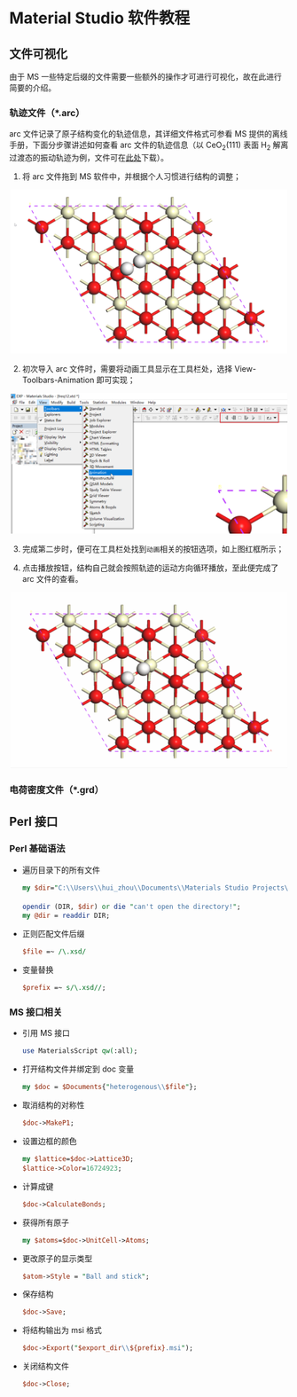 # Material Studio 软件教程

## 文件可视化

由于 MS 一些特定后缀的文件需要一些额外的操作才可进行可视化，故在此进行简要的介绍。

### 轨迹文件（\*.arc）

arc 文件记录了原子结构变化的轨迹信息，其详细文件格式可参看 MS 提供的离线手册，下面分步骤讲述如何查看 arc 文件的轨迹信息（以 CeO$_2$(111) 表面 H$_2$ 解离过渡态的振动轨迹为例，文件可在<a href="freq12.arc" target="_blank">此处</a>下载）。

1. 将 arc 文件拖到 MS 软件中，并根据个人习惯进行结构的调整；

<div align=center><img width=500 src="../_static/freq1.png"></div>

2. 初次导入 arc 文件时，需要将动画工具显示在工具栏处，选择 View-Toolbars-Animation 即可实现；

<div align=center><img width=500 src="../_static/freq2.png"></div>

3. 完成第二步时，便可在工具栏处找到`动画`相关的按钮选项，如上图红框所示；

4. 点击播放按钮，结构自己就会按照轨迹的运动方向循环播放，至此便完成了 arc 文件的查看。

<div align=center><img width=500 src="../_static/freq3.gif"></div>

### 电荷密度文件（\*.grd）

## Perl 接口

### Perl 基础语法

- 遍历目录下的所有文件

  ```perl
  my $dir="C:\\Users\\hui_zhou\\Documents\\Materials Studio Projects\\Default\\Documents\\catalysts";

  opendir (DIR, $dir) or die "can't open the directory!";
  my @dir = readdir DIR;
  ```

- 正则匹配文件后缀

  ```perl
  $file =~ /\.xsd/
  ```

- 变量替换
  ```perl
  $prefix =~ s/\.xsd//;
  ```

### MS 接口相关

- 引用 MS 接口

  ```perl
  use MaterialsScript qw(:all);
  ```

- 打开结构文件并绑定到 doc 变量

  ```perl
  my $doc = $Documents{"heterogenous\\$file"};
  ```

- 取消结构的对称性

  ```perl
  $doc->MakeP1;
  ```

- 设置边框的颜色

  ```perl
  my $lattice=$doc->Lattice3D;
  $lattice->Color=16724923;
  ```

- 计算成键

  ```perl
  $doc->CalculateBonds;
  ```

- 获得所有原子

  ```perl
  my $atoms=$doc->UnitCell->Atoms;
  ```

- 更改原子的显示类型

  ```perl
  $atom->Style = "Ball and stick";
  ```

- 保存结构

  ```perl
  $doc->Save;
  ```

- 将结构输出为 msi 格式

  ```perl
  $doc->Export("$export_dir\\${prefix}.msi");
  ```

- 关闭结构文件

  ```perl
  $doc->Close;
  ```
